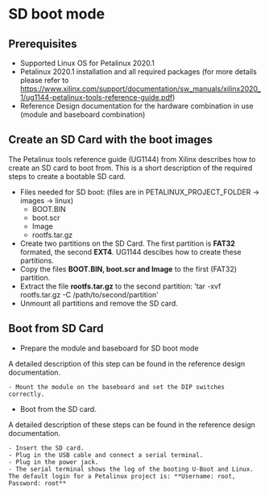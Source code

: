 # SD boot mode

## Prerequisites

- Supported Linux OS for Petalinux 2020.1
- Petalinux 2020.1 installation and all required packages (for more details please refer to https://www.xilinx.com/support/documentation/sw_manuals/xilinx2020_1/ug1144-petalinux-tools-reference-guide.pdf)
- Reference Design documentation for the hardware combination in use (module and baseboard combination)


## Create an SD Card with the boot images

The Petalinux tools reference guide (UG1144) from Xilinx describes how to create an SD card to boot from. This is a short description of the required steps to create a bootable SD card. 

- Files needed for SD boot: (files are in PETALINUX_PROJECT_FOLDER -> images -> linux)
    - BOOT.BIN
    - boot.scr
    - Image
    - rootfs.tar.gz
- Create two partitions on the SD Card. The first partition is **FAT32** formated, the second **EXT4**. UG1144 descibes how to create these partitions.
- Copy the files **BOOT.BIN, boot.scr and Image** to the first (FAT32) partition.
- Extract the file **rootfs.tar.gz** to the second partition: 'tar -xvf rootfs.tar.gz -C /path/to/second/partition'
- Unmount all partitions and remove the SD card.



## Boot from SD Card

- Prepare the module and baseboard for SD boot mode

A detailed description of this step can be found in the reference design documentation.

    - Mount the module on the baseboard and set the DIP switches correctly.

- Boot from the SD card.

A detailed description of these steps can be found in the reference design documentation.

    - Insert the SD card.
    - Plug in the USB cable and connect a serial terminal.
    - Plug in the power jack.
    - The serial terminal shows the log of the booting U-Boot and Linux. The default login for a Petalinux project is: **Username: root, Password: root**

